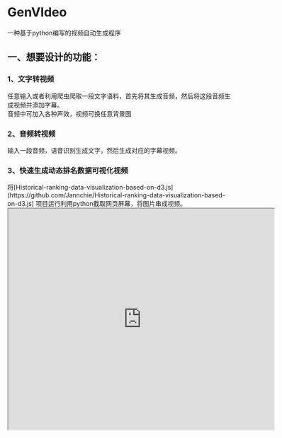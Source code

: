 # GenVIdeo
一种基于python编写的视频自动生成程序<br>
<h2>一、想要设计的功能：</h2>
<h3>1、文字转视频</h3>
 任意输入或者利用爬虫爬取一段文字语料，首先将其生成音频，然后将这段音频生成视频并添加字幕。<br>
 音频中可加入各种声效，视频可换任意背景图<br>
<h3>2、音频转视频</h3>
输入一段音频，语音识别生成文字，然后生成对应的字幕视频。<br>
<h3>3、快速生成动态排名数据可视化视频</h3>
将[Historical-ranking-data-visualization-based-on-d3.js](https://github.com/Jannchie/Historical-ranking-data-visualization-based-on-d3.js)
项目运行利用python截取网页屏幕，将图片串成视频。
<iframe height=500 width=600 src="https://github.com/qihao123/GenVIdeo/video_example/Historical_ranking_data_visualization_example.mp4">
<h3>4、快速生成图片字幕类视频</h3>
输入文字，图片， 音频，快速生成视频。
<h3>5、视频风格转移</h3>
类似于(https://github.com/lengstrom/fast-style-transfer)
此项目的视频风格转移
<h3>6、批量上传，发布视频</h3>
前期暂时先添加抖音平台视频批量上传视频功能，后期继续加入不同平台的接口
<br>
<br>
<h2>二、目前需要的python依赖：</h2>
moviepy,pymysql,json,jieba,urllib,librosa,uuid,datatime,baidu-aip
moviepy运行前还需要安装imagemagick的应用程序，在ImageMagic文件夹下，moviepy安装还需要修改一些配置，自己百度吧<br>
(有些依赖比较难装，我装了好久QAQ，有问题可以给我发邮件哦)<br><br>
ps:这个项目刚刚开始做功能还没想好呢，养一段时间再玩吧。。。